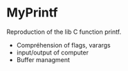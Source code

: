 # MyPrintf

Reproduction of the lib C function printf.
 - Compréhension of flags, varargs
 - input/output of computer
 - Buffer managment
